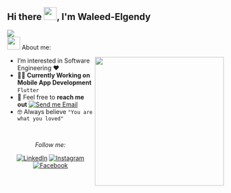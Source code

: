 <h2> Hi there  <picture><img src = "https://raw.githubusercontent.com/waleed-elgendy/images/main/Hi.gif?token=GHSAT0AAAAAACIVEUOESNAYENCDBTOFKZQCZKJ6NNQ" width = 30px></picture>, I'm Waleed-Elgendy

</h2>

<img src="https://user-images.githubusercontent.com/73097560/115834477-dbab4500-a447-11eb-908a-139a6edaec5c.gif">

<div align="left">
 <picture><img src = "https://github.com/7oSkaaa/7oSkaaa/blob/main/Images/about_me.gif?raw=true" width = 30px></picture> About me:

<picture> <img align="right" src="https://raw.githubusercontent.com/waleed-elgendy/images/main/animation_500_kxa883sd.gif" width = 300px></picture>

-  I’m interested in Software Engineering ❤
- :technologist: **Currently Working on Mobile App Development** `Flutter`
- :email: Feel free to **reach me out** [![Send me Email](https://img.shields.io/static/v1?label=email&amp;message=Gmail&amp;color=EA4335&amp;style=flat-square)](mailto:waleedelgendy3@gmail.com)
- :nerd_face: Always believe `"You are what you loved"`

<br>
</div>
<div align="center">
  
<i>Follow me:</i><br>

<a href="https://www.linkedin.com/in/waleed-elgendy-92536a207/" target="_blank"><img src="https://img.shields.io/badge/LinkedIn-%230077B5.svg?&style=flat-square&logo=linkedin&logoColor=white" alt="LinkedIn"></a>
<a href="https://www.instagram.com/w.elgendy.07/" target="_blank"><img src="https://img.shields.io/badge/Instagram-%23E4405F.svg?&style=flat-square&logo=instagram&logoColor=white" alt="Instagram"></a>
<a href="https://web.facebook.com/walid.elgendy.507" target="_blank"><img src="https://img.shields.io/badge/Facebook-%231877F2.svg?&style=flat-square&logo=facebook&logoColor=white" alt="Facebook"></a>
</div>




